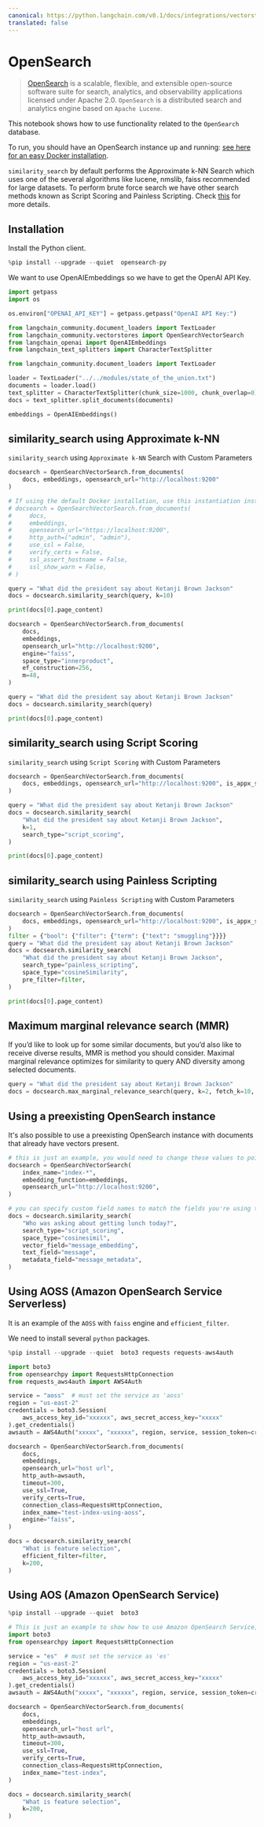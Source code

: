 ```yaml
---
canonical: https://python.langchain.com/v0.1/docs/integrations/vectorstores/opensearch
translated: false
---
```


# OpenSearch

> [OpenSearch](https://opensearch.org/) is a scalable, flexible, and extensible open-source software suite for search, analytics, and observability applications licensed under Apache 2.0. `OpenSearch` is a distributed search and analytics engine based on `Apache Lucene`.

This notebook shows how to use functionality related to the `OpenSearch` database.

To run, you should have an OpenSearch instance up and running: [see here for an easy Docker installation](https://hub.docker.com/r/opensearchproject/opensearch).

`similarity_search` by default performs the Approximate k-NN Search which uses one of the several algorithms like lucene, nmslib, faiss recommended for
large datasets. To perform brute force search we have other search methods known as Script Scoring and Painless Scripting.
Check [this](https://opensearch.org/docs/latest/search-plugins/knn/index/) for more details.

## Installation

Install the Python client.

```python
%pip install --upgrade --quiet  opensearch-py
```

We want to use OpenAIEmbeddings so we have to get the OpenAI API Key.

```python
import getpass
import os

os.environ["OPENAI_API_KEY"] = getpass.getpass("OpenAI API Key:")
```

```python
from langchain_community.document_loaders import TextLoader
from langchain_community.vectorstores import OpenSearchVectorSearch
from langchain_openai import OpenAIEmbeddings
from langchain_text_splitters import CharacterTextSplitter
```

```python
from langchain_community.document_loaders import TextLoader

loader = TextLoader("../../modules/state_of_the_union.txt")
documents = loader.load()
text_splitter = CharacterTextSplitter(chunk_size=1000, chunk_overlap=0)
docs = text_splitter.split_documents(documents)

embeddings = OpenAIEmbeddings()
```

## similarity_search using Approximate k-NN

`similarity_search` using `Approximate k-NN` Search with Custom Parameters

```python
docsearch = OpenSearchVectorSearch.from_documents(
    docs, embeddings, opensearch_url="http://localhost:9200"
)

# If using the default Docker installation, use this instantiation instead:
# docsearch = OpenSearchVectorSearch.from_documents(
#     docs,
#     embeddings,
#     opensearch_url="https://localhost:9200",
#     http_auth=("admin", "admin"),
#     use_ssl = False,
#     verify_certs = False,
#     ssl_assert_hostname = False,
#     ssl_show_warn = False,
# )
```

```python
query = "What did the president say about Ketanji Brown Jackson"
docs = docsearch.similarity_search(query, k=10)
```

```python
print(docs[0].page_content)
```

```python
docsearch = OpenSearchVectorSearch.from_documents(
    docs,
    embeddings,
    opensearch_url="http://localhost:9200",
    engine="faiss",
    space_type="innerproduct",
    ef_construction=256,
    m=48,
)

query = "What did the president say about Ketanji Brown Jackson"
docs = docsearch.similarity_search(query)
```

```python
print(docs[0].page_content)
```

## similarity_search using Script Scoring

`similarity_search` using `Script Scoring` with Custom Parameters

```python
docsearch = OpenSearchVectorSearch.from_documents(
    docs, embeddings, opensearch_url="http://localhost:9200", is_appx_search=False
)

query = "What did the president say about Ketanji Brown Jackson"
docs = docsearch.similarity_search(
    "What did the president say about Ketanji Brown Jackson",
    k=1,
    search_type="script_scoring",
)
```

```python
print(docs[0].page_content)
```

## similarity_search using Painless Scripting

`similarity_search` using `Painless Scripting` with Custom Parameters

```python
docsearch = OpenSearchVectorSearch.from_documents(
    docs, embeddings, opensearch_url="http://localhost:9200", is_appx_search=False
)
filter = {"bool": {"filter": {"term": {"text": "smuggling"}}}}
query = "What did the president say about Ketanji Brown Jackson"
docs = docsearch.similarity_search(
    "What did the president say about Ketanji Brown Jackson",
    search_type="painless_scripting",
    space_type="cosineSimilarity",
    pre_filter=filter,
)
```

```python
print(docs[0].page_content)
```

## Maximum marginal relevance search (MMR)

If you’d like to look up for some similar documents, but you’d also like to receive diverse results, MMR is method you should consider. Maximal marginal relevance optimizes for similarity to query AND diversity among selected documents.

```python
query = "What did the president say about Ketanji Brown Jackson"
docs = docsearch.max_marginal_relevance_search(query, k=2, fetch_k=10, lambda_param=0.5)
```

## Using a preexisting OpenSearch instance

It's also possible to use a preexisting OpenSearch instance with documents that already have vectors present.

```python
# this is just an example, you would need to change these values to point to another opensearch instance
docsearch = OpenSearchVectorSearch(
    index_name="index-*",
    embedding_function=embeddings,
    opensearch_url="http://localhost:9200",
)

# you can specify custom field names to match the fields you're using to store your embedding, document text value, and metadata
docs = docsearch.similarity_search(
    "Who was asking about getting lunch today?",
    search_type="script_scoring",
    space_type="cosinesimil",
    vector_field="message_embedding",
    text_field="message",
    metadata_field="message_metadata",
)
```

## Using AOSS (Amazon OpenSearch Service Serverless)

It is an example of the `AOSS` with `faiss` engine and `efficient_filter`.

We need to install several `python` packages.

```python
%pip install --upgrade --quiet  boto3 requests requests-aws4auth
```

```python
import boto3
from opensearchpy import RequestsHttpConnection
from requests_aws4auth import AWS4Auth

service = "aoss"  # must set the service as 'aoss'
region = "us-east-2"
credentials = boto3.Session(
    aws_access_key_id="xxxxxx", aws_secret_access_key="xxxxx"
).get_credentials()
awsauth = AWS4Auth("xxxxx", "xxxxxx", region, service, session_token=credentials.token)

docsearch = OpenSearchVectorSearch.from_documents(
    docs,
    embeddings,
    opensearch_url="host url",
    http_auth=awsauth,
    timeout=300,
    use_ssl=True,
    verify_certs=True,
    connection_class=RequestsHttpConnection,
    index_name="test-index-using-aoss",
    engine="faiss",
)

docs = docsearch.similarity_search(
    "What is feature selection",
    efficient_filter=filter,
    k=200,
)
```

## Using AOS (Amazon OpenSearch Service)

```python
%pip install --upgrade --quiet  boto3
```

```python
# This is just an example to show how to use Amazon OpenSearch Service, you need to set proper values.
import boto3
from opensearchpy import RequestsHttpConnection

service = "es"  # must set the service as 'es'
region = "us-east-2"
credentials = boto3.Session(
    aws_access_key_id="xxxxxx", aws_secret_access_key="xxxxx"
).get_credentials()
awsauth = AWS4Auth("xxxxx", "xxxxxx", region, service, session_token=credentials.token)

docsearch = OpenSearchVectorSearch.from_documents(
    docs,
    embeddings,
    opensearch_url="host url",
    http_auth=awsauth,
    timeout=300,
    use_ssl=True,
    verify_certs=True,
    connection_class=RequestsHttpConnection,
    index_name="test-index",
)

docs = docsearch.similarity_search(
    "What is feature selection",
    k=200,
)
```